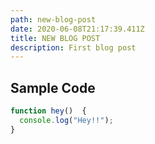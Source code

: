 ```yaml
---
path: new-blog-post
date: 2020-06-08T21:17:39.411Z
title: NEW BLOG POST
description: First blog post
---
```

## Sample Code

```js
function hey()  {
  console.log("Hey!!");
}
```